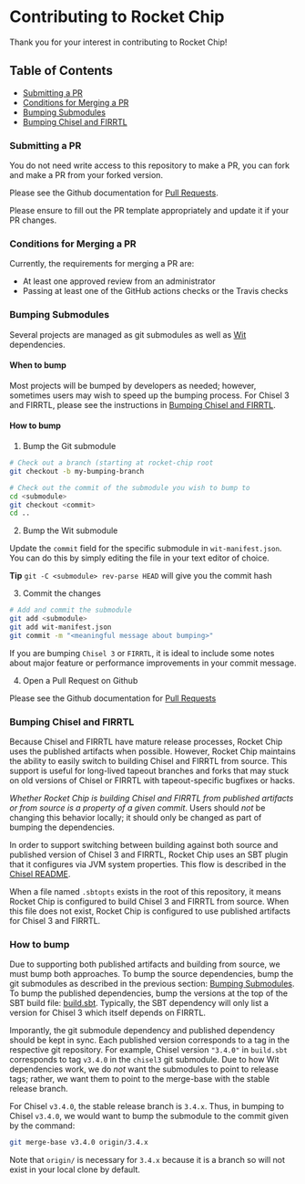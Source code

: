 Contributing to Rocket Chip
=====================

Thank you for your interest in contributing to Rocket Chip!

## Table of Contents

+ [Submitting a PR](#submitting)
+ [Conditions for Merging a PR](#merging)
+ [Bumping Submodules](#bumping)
+ [Bumping Chisel and FIRRTL](#bumping-chisel)

### <a name="submitting"></a> Submitting a PR

You do not need write access to this repository to make a PR,
you can fork and make a PR from your forked version.

Please see the Github documentation for [Pull Requests](https://help.github.com/en/github/collaborating-with-issues-and-pull-requests/proposing-changes-to-your-work-with-pull-requests).

Please ensure to fill out the PR template appropriately and update it if your PR changes.

### <a name="merging"></a> Conditions for Merging a PR

Currently, the requirements for merging a PR are:
 + At least one approved review from an administrator
 + Passing at least one of the GitHub actions checks or the Travis checks

### <a name="bumping"></a> Bumping Submodules

Several projects are managed as git submodules as well as [Wit](https://github.com/sifive/wit) dependencies.

#### When to bump

Most projects will be bumped by developers as needed; however,
sometimes users may wish to speed up the bumping process.
For Chisel 3 and FIRRTL, please see the instructions in [Bumping Chisel and FIRRTL](#bumping-chisel).

#### How to bump

1. Bump the Git submodule

```bash
# Check out a branch (starting at rocket-chip root
git checkout -b my-bumping-branch

# Check out the commit of the submodule you wish to bump to
cd <submodule>
git checkout <commit>
cd ..
```

2. Bump the Wit submodule

Update the `commit` field for the specific submodule in `wit-manifest.json`.
You can do this by simply editing the file in your text editor of choice.

**Tip** `git -C <submodule> rev-parse HEAD` will give you the commit hash

3. Commit the changes

```bash
# Add and commit the submodule
git add <submodule>
git add wit-manifest.json
git commit -m "<meaningful message about bumping>"
```

If you are bumping `Chisel 3` or `FIRRTL`, it is ideal to include some notes about
major feature or performance improvements in your commit message.

4. Open a Pull Request on Github

Please see the Github documentation for [Pull Requests](https://help.github.com/en/github/collaborating-with-issues-and-pull-requests/proposing-changes-to-your-work-with-pull-requests)

### <a name="bumping-chisel"></a> Bumping Chisel and FIRRTL

Because Chisel and FIRRTL have mature release processes, Rocket Chip uses the published artifacts when possible.
However, Rocket Chip maintains the ability to easily switch to building Chisel and FIRRTL from source.
This support is useful for long-lived tapeout branches and forks that may stuck on old versions of Chisel or FIRRTL with tapeout-specific bugfixes or hacks.

_Whether Rocket Chip is building Chisel and FIRRTL from published artifacts or from source is a property of a given commit_.
Users should *not* be changing this behavior locally; it should only be changed as part of bumping the dependencies.

In order to support switching between building against both source and published version of Chisel 3 and FIRRTL,
Rocket Chip uses an SBT plugin that it configures via JVM system properties.
This flow is described in the [Chisel README](https://github.com/freechipsproject/chisel3#building-chisel-with-firrtl-in-the-same-sbt-project).

When a file named `.sbtopts` exists in the root of this repository, it means Rocket Chip is configured to build Chisel 3 and FIRRTL from source.
When this file does not exist, Rocket Chip is configured to use published artifacts for Chisel 3 and FIRRTL.

### How to bump

Due to supporting both published artifacts and building from source, we must bump both approaches.
To bump the source dependencies, bump the git submodules as described in the previous section: [Bumping Submodules](#bumping).
To bump the published dependencies, bump the versions at the top of the SBT build file: [build.sbt](build.sbt).
Typically, the SBT dependency will only list a version for Chisel 3 which itself depends on FIRRTL.

Imporantly, the git submodule dependency and published dependency should be kept in sync.
Each published version corresponds to a tag in the respective git repository.
For example, Chisel version `"3.4.0"` in `build.sbt` corresponds to tag `v3.4.0` in the `chisel3` git submodule.
Due to how Wit dependencies work, we do *not* want the submodules to point to release tags; rather, we want them to point to the merge-base with the stable release branch.

For Chisel `v3.4.0`, the stable release branch is `3.4.x`.
Thus, in bumping to Chisel `v3.4.0`, we would want to bump the submodule to the commit given by the command:

```bash
git merge-base v3.4.0 origin/3.4.x
```

Note that `origin/` is necessary for `3.4.x` because it is a branch so will not exist in your local clone by default.
